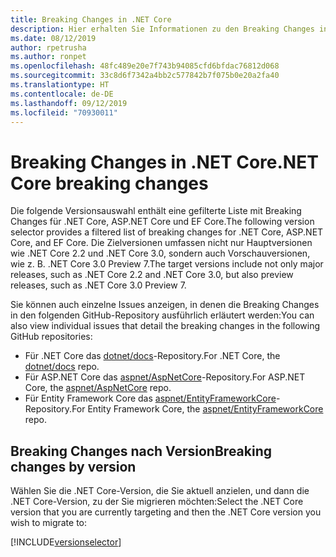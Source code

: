 ```yaml
---
title: Breaking Changes in .NET Core
description: Hier erhalten Sie Informationen zu den Breaking Changes in den verschiedenen .NET Core-Versionen.
ms.date: 08/12/2019
author: rpetrusha
ms.author: ronpet
ms.openlocfilehash: 48fc489e20e7f743b94085cfd6bfdac76812d068
ms.sourcegitcommit: 33c8d6f7342a4bb2c577842b7f075b0e20a2fa40
ms.translationtype: HT
ms.contentlocale: de-DE
ms.lasthandoff: 09/12/2019
ms.locfileid: "70930011"
---
```

# <a name="net-core-breaking-changes"></a><span data-ttu-id="50ec2-103">Breaking Changes in .NET Core</span><span class="sxs-lookup"><span data-stu-id="50ec2-103">.NET Core breaking changes</span></span>

<span data-ttu-id="50ec2-104">Die folgende Versionsauswahl enthält eine gefilterte Liste mit Breaking Changes für .NET Core, ASP.NET Core und EF Core.</span><span class="sxs-lookup"><span data-stu-id="50ec2-104">The following version selector provides a filtered list of breaking changes for .NET Core, ASP.NET Core, and EF Core.</span></span> <span data-ttu-id="50ec2-105">Die Zielversionen umfassen nicht nur Hauptversionen wie .NET Core 2.2 und .NET Core 3.0, sondern auch Vorschauversionen, wie z. B. .NET Core 3.0 Preview 7.</span><span class="sxs-lookup"><span data-stu-id="50ec2-105">The target versions include not only major releases, such as .NET Core 2.2 and .NET Core 3.0, but also preview releases, such as .NET Core 3.0 Preview 7.</span></span>

<span data-ttu-id="50ec2-106">Sie können auch einzelne Issues anzeigen, in denen die Breaking Changes in den folgenden GitHub-Repository ausführlich erläutert werden:</span><span class="sxs-lookup"><span data-stu-id="50ec2-106">You can also view individual issues that detail the breaking changes in the following GitHub repositories:</span></span>

- <span data-ttu-id="50ec2-107">Für .NET Core das [dotnet/docs](https://github.com/dotnet/docs/issues?q=is%3Aopen+is%3Aissue+label%3Abreaking-change)-Repository.</span><span class="sxs-lookup"><span data-stu-id="50ec2-107">For .NET Core, the [dotnet/docs](https://github.com/dotnet/docs/issues?q=is%3Aopen+is%3Aissue+label%3Abreaking-change) repo.</span></span>
- <span data-ttu-id="50ec2-108">Für ASP.NET Core das [aspnet/AspNetCore](https://github.com/aspnet/AspNetCore/issues?q=is%3Aopen+is%3Aissue+label%3Abreaking-change)-Repository.</span><span class="sxs-lookup"><span data-stu-id="50ec2-108">For ASP.NET Core, the [aspnet/AspNetCore](https://github.com/aspnet/AspNetCore/issues?q=is%3Aopen+is%3Aissue+label%3Abreaking-change) repo.</span></span>
- <span data-ttu-id="50ec2-109">Für Entity Framework Core das [ aspnet/EntityFrameworkCore](https://github.com/aspnet/EntityFrameworkCore/issues?q=is%3Aopen+is%3Aissue+label%3Abreaking-change)-Repository.</span><span class="sxs-lookup"><span data-stu-id="50ec2-109">For Entity Framework Core, the [aspnet/EntityFrameworkCore](https://github.com/aspnet/EntityFrameworkCore/issues?q=is%3Aopen+is%3Aissue+label%3Abreaking-change) repo.</span></span>

## <a name="breaking-changes-by-version"></a><span data-ttu-id="50ec2-110">Breaking Changes nach Version</span><span class="sxs-lookup"><span data-stu-id="50ec2-110">Breaking changes by version</span></span>

<span data-ttu-id="50ec2-111">Wählen Sie die .NET Core-Version, die Sie aktuell anzielen, und dann die .NET Core-Version, zu der Sie migrieren möchten:</span><span class="sxs-lookup"><span data-stu-id="50ec2-111">Select the .NET Core version that you are currently targeting and then the .NET Core version you wish to migrate to:</span></span>

[!INCLUDE[versionselector](~/includes/core-changes/versionselector.md)]
